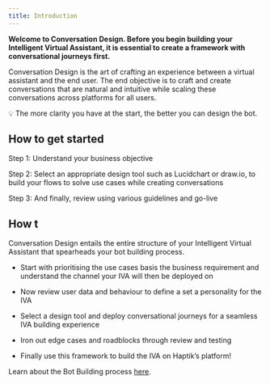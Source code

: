 ```yaml
---
title: Introduction
---
```


**Welcome to Conversation Design. Before you begin building your Intelligent Virtual Assistant, it is essential to create a framework with conversational journeys first.**

Conversation Design is the art of crafting an experience between a virtual assistant and the end user. The end objective is to craft and create conversations that are natural and intuitive while scaling these conversations across platforms for all users. 

💡 The more clarity you have at the start, the better you can design the bot.

## How to get started

Step 1: Understand your business objective

Step 2: Select an appropriate design tool such as Lucidchart or draw.io, to build your flows to solve use cases while creating conversations

Step 3: And finally, review using various guidelines and go-live

## How t

Conversation Design entails the entire structure of your Intelligent Virtual Assistant that spearheads your bot building process.

- Start with prioritising the use cases basis the business requirement and understand the channel your IVA will then be deployed on

- Now review user data and behaviour to define a set a personality for the IVA

- Select a design tool and deploy conversational journeys for a seamless IVA building experience

- Iron out edge cases and roadblocks through review and testing

- Finally use this framework to build the IVA on Haptik’s platform!
 
Learn about the Bot Building process [here](https://docs.haptik.ai/bot-builder/basic/introduction).
